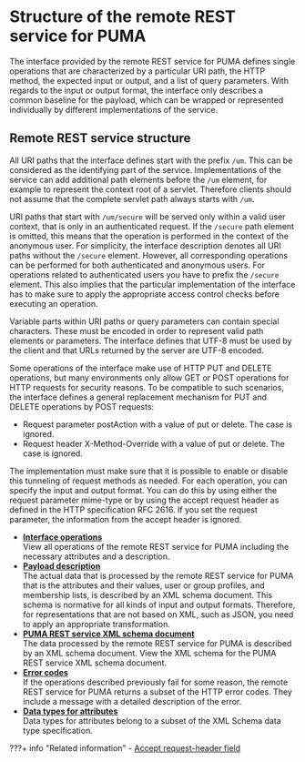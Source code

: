 # Structure of the remote REST service for PUMA

The interface provided by the remote REST service for PUMA defines single operations that are characterized by a particular URI path, the HTTP method, the expected input or output, and a list of query parameters. With regards to the input or output format, the interface only describes a common baseline for the payload, which can be wrapped or represented individually by different implementations of the service.

## Remote REST service structure

All URI paths that the interface defines start with the prefix `/um`. This can be considered as the identifying part of the service. Implementations of the service can add additional path elements before the `/um` element, for example to represent the context root of a servlet. Therefore clients should not assume that the complete servlet path always starts with `/um`.

URI paths that start with `/um/secure` will be served only within a valid user context, that is only in an authenticated request. If the `/secure` path element is omitted, this means that the operation is performed in the context of the anonymous user. For simplicity, the interface description denotes all URI paths without the `/secure` element. However, all corresponding operations can be performed for both authenticated and anonymous users. For operations related to authenticated users you have to prefix the `/secure` element. This also implies that the particular implementation of the interface has to make sure to apply the appropriate access control checks before executing an operation.

Variable parts within URI paths or query parameters can contain special characters. These must be encoded in order to represent valid path elements or parameters. The interface defines that UTF-8 must be used by the client and that URLs returned by the server are UTF-8 encoded.

Some operations of the interface make use of HTTP PUT and DELETE operations, but many environments only allow GET or POST operations for HTTP requests for security reasons. To be compatible to such scenarios, the interface defines a general replacement mechanism for PUT and DELETE operations by POST requests:

-   Request parameter postAction with a value of put or delete. The case is ignored.
-   Request header X-Method-Override with a value of put or delete. The case is ignored.

The implementation must make sure that it is possible to enable or disable this tunneling of request methods as needed. For each operation, you can specify the input and output format. You can do this by using either the request parameter mime-type or by using the accept request header as defined in the HTTP specification RFC 2616. If you set the request parameter, the information from the accept header is ignored.

-   **[Interface operations](uprof_rest_ifops.md)**  
View all operations of the remote REST service for PUMA including the necessary attributes and a description.
-   **[Payload description](uprof_rest_pyld.md)**  
The actual data that is processed by the remote REST service for PUMA that is the attributes and their values, user or group profiles, and membership lists, is described by an XML schema document. This schema is normative for all kinds of input and output formats. Therefore, for representations that are not based on XML, such as JSON, you need to apply an appropriate transformation.
-   **[PUMA REST service XML schema document](uprof_rest_xmlschm.md)**  
The data processed by the remote REST service for PUMA is described by an XML schema document. View the XML schema for the PUMA REST service XML schema document.
-   **[Error codes](uprof_rest_errcod.md)**  
If the operations described previously fail for some reason, the remote REST service for PUMA returns a subset of the HTTP error codes. They include a message with a detailed description of the error.
-   **[Data types for attributes](uprof_rest_datyps.md)**  
Data types for attributes belong to a subset of the XML Schema data type specification.


???+ info "Related information"
    - [Accept request-header field](https://www.w3.org/Protocols/rfc2616/rfc2616-sec14.html#sec14.1)


